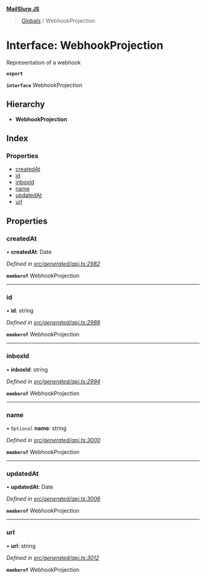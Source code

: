 **[MailSlurp JS](../README.md)**

> [Globals](../README.md) / WebhookProjection

# Interface: WebhookProjection

Representation of a webhook

**`export`** 

**`interface`** WebhookProjection

## Hierarchy

* **WebhookProjection**

## Index

### Properties

* [createdAt](webhookprojection.md#createdat)
* [id](webhookprojection.md#id)
* [inboxId](webhookprojection.md#inboxid)
* [name](webhookprojection.md#name)
* [updatedAt](webhookprojection.md#updatedat)
* [url](webhookprojection.md#url)

## Properties

### createdAt

•  **createdAt**: Date

*Defined in [src/generated/api.ts:2982](https://github.com/mailslurp/mailslurp-client/blob/ff09436/src/generated/api.ts#L2982)*

**`memberof`** WebhookProjection

___

### id

•  **id**: string

*Defined in [src/generated/api.ts:2988](https://github.com/mailslurp/mailslurp-client/blob/ff09436/src/generated/api.ts#L2988)*

**`memberof`** WebhookProjection

___

### inboxId

•  **inboxId**: string

*Defined in [src/generated/api.ts:2994](https://github.com/mailslurp/mailslurp-client/blob/ff09436/src/generated/api.ts#L2994)*

**`memberof`** WebhookProjection

___

### name

• `Optional` **name**: string

*Defined in [src/generated/api.ts:3000](https://github.com/mailslurp/mailslurp-client/blob/ff09436/src/generated/api.ts#L3000)*

**`memberof`** WebhookProjection

___

### updatedAt

•  **updatedAt**: Date

*Defined in [src/generated/api.ts:3006](https://github.com/mailslurp/mailslurp-client/blob/ff09436/src/generated/api.ts#L3006)*

**`memberof`** WebhookProjection

___

### url

•  **url**: string

*Defined in [src/generated/api.ts:3012](https://github.com/mailslurp/mailslurp-client/blob/ff09436/src/generated/api.ts#L3012)*

**`memberof`** WebhookProjection
